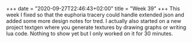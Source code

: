 +++
date = "2020-09-27T22:46:43+02:00"
title = "Week 39"
+++
This week I fixed so that the euphoria tracery could handle extended json and added some more design notes for tred. I actually also started on a new project textgen where you generate textures by drawing graphs or writing lua code. Nothing to show yet but I only worked on it for 30 minutes. 

